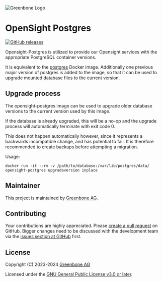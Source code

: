![Greenbone Logo](https://www.greenbone.net/wp-content/uploads/gb_new-logo_horizontal_rgb_small.png)

# OpenSight Postgres

[![GitHub releases](https://img.shields.io/github/release/greenbone/opensight-postgres.svg)](https://github.com/greenbone/opensight-postgres/releases)

Opensight-Postgres is utilized to provide our Opensight services with the appropriate PostgreSQL container versions.

It is equivalent to the [postgres](https://hub.docker.com/_/postgres) Docker
image. Additionally one previous major version of postgres is added to the
image, so that it can be used to upgrade mounted database files to the
current version.

## Upgrade process
The opensight-postgres image can be used to upgrade older database versions
to the current version used by this image.

If the database is already upgraded, this will be a no-op and the upgrade
process will automatically terminate with exit code 0.

This does not happen automatically however, since it represents a backwards
incompatible change, and has potential to fail. It is therefore recommended
to create backups before attempting a migration.

Usage:

```
docker run -it --rm -v /path/to/database:/var/lib/postgres/data/ opensight-postgres upgradeversion inplace
```

## Maintainer

This project is maintained by [Greenbone AG](https://www.greenbone.net/).

## Contributing

Your contributions are highly appreciated. Please
[create a pull request](https://github.com/greenbone/autohooks-plugin-mypy/pulls)
on GitHub. Bigger changes need to be discussed with the development team via the
[issues section at GitHub](https://github.com/greenbone/autohooks-plugin-mypy/issues)
first.

## License

Copyright (C) 2023-2024 [Greenbone AG](https://www.greenbone.net/)

Licensed under the [GNU General Public License v3.0 or later](LICENSE).
